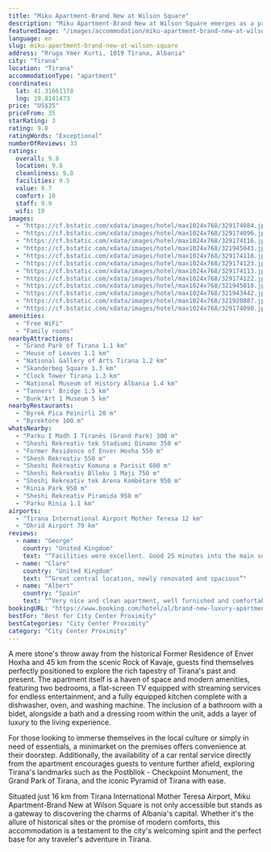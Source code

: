 ```yaml
---
title: "Miku Apartment-Brand New at Wilson Square"
description: "Miku Apartment-Brand New at Wilson Square emerges as a prime choice for travelers seeking a blend of comfort and convenience in the heart of Tirana."
featuredImage: "/images/accommodation/miku-apartment-brand-new-at-wilson-square-329174084.jpg"
language: en
slug: miku-apartment-brand-new-at-wilson-square
address: "Rruga Ymer Kurti, 1019 Tirana, Albania"
city: "Tirana"
location: "Tirana"
accommodationType: "apartment"
coordinates:
  lat: 41.31661178
  lng: 19.8141473
price: "US$35"
priceFrom: 35
starRating: 3
rating: 9.8
ratingWords: "Exceptional"
numberOfReviews: 33
ratings:
  overall: 9.8
  location: 9.8
  cleanliness: 9.8
  facilities: 9.5
  value: 9.7
  comfort: 10
  staff: 9.9
  wifi: 10
images:
  - "https://cf.bstatic.com/xdata/images/hotel/max1024x768/329174084.jpg?k=6320da9152223de73e7c815220567e275e83a995305bc87b9a6d4b2bcb356a4a&o=&hp=1"
  - "https://cf.bstatic.com/xdata/images/hotel/max1024x768/329174096.jpg?k=85283f3d265caf696d7c124cc35c6040b231468f3afe1a7d295d1a3004c73edc&o=&hp=1"
  - "https://cf.bstatic.com/xdata/images/hotel/max1024x768/329174116.jpg?k=103f1f9d3c146e16c63b7c53945f7a08abacd60d2b49effeb0df8e87afb0d52e&o=&hp=1"
  - "https://cf.bstatic.com/xdata/images/hotel/max1024x768/321945043.jpg?k=b8657285353e3ddcdd00c9ffaa64bc2660994fa905d195f575eec622bf000be7&o=&hp=1"
  - "https://cf.bstatic.com/xdata/images/hotel/max1024x768/329174118.jpg?k=285ec985a7be577b5aea6ffee39effaa0080036a8baf8ce1277b368f449192af&o=&hp=1"
  - "https://cf.bstatic.com/xdata/images/hotel/max1024x768/329174123.jpg?k=1d51217efea56bac1e438c4622863ae865cfe8e58e3a765b05a948939677bb16&o=&hp=1"
  - "https://cf.bstatic.com/xdata/images/hotel/max1024x768/329174113.jpg?k=d523ed093c965c26e872e4873654478846e44d08d86ca41108edd8657c2d8133&o=&hp=1"
  - "https://cf.bstatic.com/xdata/images/hotel/max1024x768/329174122.jpg?k=3b89ae0768d465cfe8b6b1198575782a008d4661c9801b1956ef54a64d5d1b36&o=&hp=1"
  - "https://cf.bstatic.com/xdata/images/hotel/max1024x768/321945018.jpg?k=30ae58005f240f6f1c1afecedfcd812350e0f99e5e2f45e82ead5807398df9ee&o=&hp=1"
  - "https://cf.bstatic.com/xdata/images/hotel/max1024x768/321943442.jpg?k=913ade6df5eee578c6ba39c9709e90a518cefaf995ae4818fc1ef3db66519506&o=&hp=1"
  - "https://cf.bstatic.com/xdata/images/hotel/max1024x768/321920887.jpg?k=915f1f5c2ba7b4ab0fb6c4485e0bd70bd68746e5de8c73d61e9c4c4c029790c1&o=&hp=1"
  - "https://cf.bstatic.com/xdata/images/hotel/max1024x768/329174090.jpg?k=e200bcfb9d7fa821255b68bb39ec1bbebd9540a5da912f85ab0eb48affaa7ae0&o=&hp=1"
amenities:
  - "Free WiFi"
  - "Family rooms"
nearbyAttractions:
  - "Grand Park of Tirana 1.1 km"
  - "House of Leaves 1.1 km"
  - "National Gallery of Arts Tirana 1.2 km"
  - "Skanderbeg Square 1.3 km"
  - "Clock Tower Tirana 1.3 km"
  - "National Museum of History Albania 1.4 km"
  - "Tanners' Bridge 1.5 km"
  - "Bunk'Art 1 Museum 5 km"
nearbyRestaurants:
  - "Byrek Pica Peinirli 20 m"
  - "Byrektore 100 m"
whatsNearby:
  - "Parku I Madh I Tiranës (Grand Park) 300 m"
  - "Sheshi Rekreativ tek Stadiumi Dinamo 350 m"
  - "Former Residence of Enver Hoxha 550 m"
  - "Shesh Rekreativ 550 m"
  - "Sheshi Rekreativ Komuna e Parisit 600 m"
  - "Sheshi Rekreativ Blloku 1 Maji 750 m"
  - "Sheshi Rekreativ tek Arena Kombëtare 950 m"
  - "Rinia Park 950 m"
  - "Sheshi Rekreativ Piramida 950 m"
  - "Parku Rinia 1.1 km"
airports:
  - "Tirana International Airport Mother Teresa 12 km"
  - "Ohrid Airport 79 km"
reviews:
  - name: "George"
    country: "United Kingdom"
    text: "“Facilities were excellent. Good 25 minutes into the main square. 10minutes to the lake and park.”"
  - name: "Clare"
    country: "United Kingdom"
    text: "“Great central location, newly renovated and spacious”"
  - name: "Albert"
    country: "Spain"
    text: "“Very nice and clean apartment, well furnished and comfortable.”"
bookingURL: "https://www.booking.com/hotel/al/brand-new-luxury-apartment-wilson-square-3-tirana.en-gb.html?aid=8035640"
bestFor: "Best for City Center Proximity"
bestCategories: "City Center Proximity"
category: "City Center Proximity"
---
```


A mere stone's throw away from the historical Former Residence of Enver Hoxha and 45 km from the scenic Rock of Kavaje, guests find themselves perfectly positioned to explore the rich tapestry of Tirana's past and present. The apartment itself is a haven of space and modern amenities, featuring two bedrooms, a flat-screen TV equipped with streaming services for endless entertainment, and a fully equipped kitchen complete with a dishwasher, oven, and washing machine. The inclusion of a bathroom with a bidet, alongside a bath and a dressing room within the unit, adds a layer of luxury to the living experience.

For those looking to immerse themselves in the local culture or simply in need of essentials, a minimarket on the premises offers convenience at their doorstep. Additionally, the availability of a car rental service directly from the apartment encourages guests to venture further afield, exploring Tirana's landmarks such as the Postbllok - Checkpoint Monument, the Grand Park of Tirana, and the iconic Pyramid of Tirana with ease.

Situated just 16 km from Tirana International Mother Teresa Airport, Miku Apartment-Brand New at Wilson Square is not only accessible but stands as a gateway to discovering the charms of Albania's capital. Whether it's the allure of historical sites or the promise of modern comforts, this accommodation is a testament to the city's welcoming spirit and the perfect base for any traveler's adventure in Tirana.